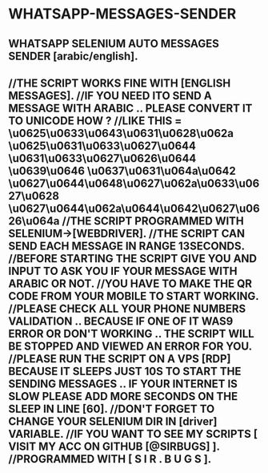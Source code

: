 # WHATSAPP-MESSAGES-SENDER
WHATSAPP SELENIUM AUTO MESSAGES SENDER [arabic/english].
----------------------------------------------------------------
//THE SCRIPT WORKS FINE WITH [ENGLISH MESSAGES].
//IF YOU NEED ITO SEND A MESSAGE WITH ARABIC .. PLEASE CONVERT IT TO UNICODE HOW ?
//LIKE THIS = \u0625\u0633\u0643\u0631\u0628\u062a \u0625\u0631\u0633\u0627\u0644 \u0631\u0633\u0627\u0626\u0644 \u0639\u0646 \u0637\u0631\u064a\u0642 \u0627\u0644\u0648\u0627\u062a\u0633\u0627\u0628 \u0627\u0644\u062a\u0644\u0642\u0627\u0626\u064a
//THE SCRIPT PROGRAMMED WITH SELENIUM->[WEBDRIVER].
//THE SCRIPT CAN SEND EACH MESSAGE IN RANGE 13SECONDS.
//BEFORE STARTING THE SCRIPT GIVE YOU AND INPUT TO ASK YOU IF YOUR MESSAGE WITH ARABIC OR NOT.
//YOU HAVE TO MAKE THE QR CODE FROM YOUR MOBILE TO START WORKING.
//PLEASE CHECK ALL YOUR PHONE NUMBERS VALIDATION .. BECAUSE IF ONE OF IT WAS9 ERROR OR DON'T WORKING .. THE SCRIPT WILL BE STOPPED AND VIEWED AN ERROR FOR YOU.
//PLEASE RUN THE SCRIPT ON A VPS [RDP] BECAUSE IT SLEEPS JUST 10S TO START THE SENDING MESSAGES .. IF YOUR INTERNET IS SLOW PLEASE ADD MORE SECONDS ON THE SLEEP IN LINE [60].
//DON'T FORGET TO CHANGE YOUR SELENIUM DIR IN [driver] VARIABLE.
//IF YOU WANT TO SEE MY SCRIPTS [ VISIT MY ACC ON GITHUB [@SIRBUGS] ].
//PROGRAMMED WITH [ S I R . B U G S ].
----------------------------------------------------------------
